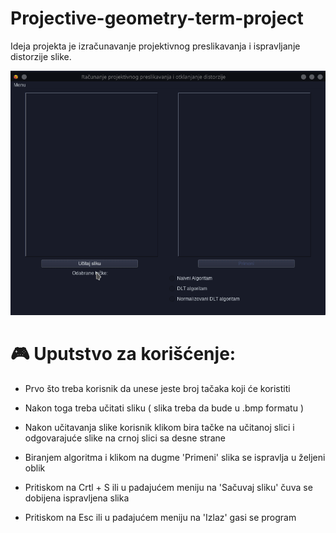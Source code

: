 # Projective-geometry-term-project

Ideja projekta je izračunavanje projektivnog preslikavanja i ispravljanje distorzije slike.

![Trenutni izgled programa](images/program.gif)

# :video_game: Uputstvo za korišćenje:

- Prvo što treba korisnik da unese jeste broj tačaka koji će koristiti

- Nakon toga treba učitati sliku ( slika treba da bude u .bmp formatu )

- Nakon učitavanja slike korisnik klikom bira tačke na učitanoj slici i odgovarajuće slike na crnoj slici sa desne strane

- Biranjem algoritma i klikom na dugme 'Primeni' slika se ispravlja u željeni oblik

- Pritiskom na Crtl + S ili u padajućem meniju na 'Sačuvaj sliku' čuva se dobijena ispravljena slika

- Pritiskom na Esc ili u padajućem meniju na 'Izlaz' gasi se program
